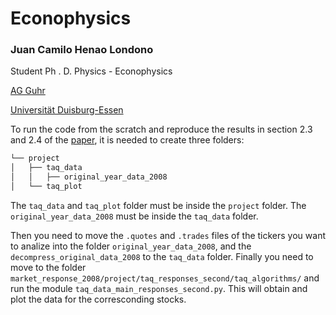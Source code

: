 # Econophysics

### Juan Camilo Henao Londono
Student
Ph . D. Physics - Econophysics

[AG Guhr](http://www.theo.physik.uni-duisburg-essen.de/tp/ags/guhr_dir/index.html)

[Universität Duisburg-Essen](https://www.uni-due.de/)

To run the code from the scratch and reproduce the results in section 2.3 and 2.4 of the [paper](https://link.springer.com/content/pdf/10.1140/epjb/e2016-60818-y.pdf), it is needed to create
three folders:

```bash
└── project
│   ├── taq_data
│   │   ├── original_year_data_2008
│   └── taq_plot
``` 
The `taq_data` and `taq_plot` folder must be inside the `project` folder. The `original_year_data_2008` must be inside the
`taq_data` folder.

Then you need to move the `.quotes` and `.trades` files of the tickers you want to analize into the folder
`original_year_data_2008`, and the `decompress_original_data_2008` to the `taq_data` folder. Finally you need to move to the folder 
`market_response_2008/project/taq_responses_second/taq_algorithms/` and run the module `taq_data_main_responses_second.py`. 
This will obtain and plot the data for the corresconding stocks. 
